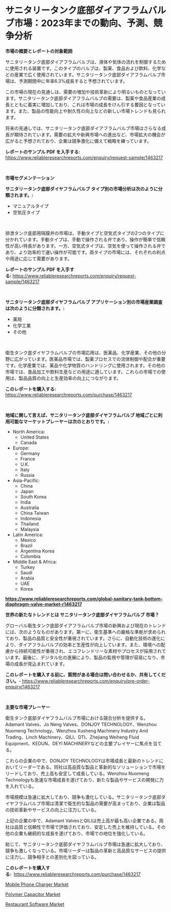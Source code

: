<p><h1>サニタリータンク底部ダイアフラムバルブ市場：2023年までの動向、予測、競争分析</h1></p><p><strong>市場の概要とレポートの対象範囲</strong></p>
<p><p>サニタリータンク底部ダイアフラムバルブは、液体や気体の流れを制御するために使用される装置です。このタイプのバルブは、製薬、食品および飲料、化学などの産業で広く使用されています。サニタリータンク底部ダイアフラムバルブ市場は、予測期間中に年率6.3%成長すると予想されています。</p><p>この市場の現在の見通しは、需要の増加や技術革新により明るいものとなっています。サニタリータンク底部ダイアフラムバルブの需要は、製薬や食品産業の成長とともに着実に増加しており、これは市場の成長をけん引する要因となっています。また、製品の性能向上や耐久性の向上などの新しい市場トレンドも見られます。</p><p>将来の見通しでは、サニタリータンク底部ダイアフラムバルブ市場はさらなる成長が期待されています。需要の拡大や新興市場への進出など、市場拡大の機会が広がると予想されており、企業は競争激化に備えて戦略を練っています。</p></p>
<p><strong>レポートのサンプル PDF を入手する:</strong> <a href="https://www.reliableresearchreports.com/enquiry/request-sample/1463217">https://www.reliableresearchreports.com/enquiry/request-sample/1463217</a></p>
<p>&nbsp;</p>
<p><strong>市場セグメンテーション</strong></p>
<p><strong>サニタリータンク底部ダイヤフラムバルブ タイプ別の市場分析は次のように分類されます。:</strong></p>
<p><ul><li>マニュアルタイプ</li><li>空気圧タイプ</li></ul></p>
<p>&nbsp;</p>
<p><p>排泄タンク底部用隔膜弁の市場は、手動タイプと空気式タイプの2つのタイプに分かれています。手動タイプは、手動で操作される弁であり、操作が簡単で信頼性が高い特長があります。一方、空気式タイプは、空気を使って操作される弁であり、より効率的で速い操作が可能です。両タイプの市場には、それぞれの利点や用途に応じて需要があります。</p></p>
<p><strong>レポートのサンプル PDF を入手する:</strong>&nbsp;<a href="https://www.reliableresearchreports.com/enquiry/request-sample/1463217">https://www.reliableresearchreports.com/enquiry/request-sample/1463217</a></p>
<p>&nbsp;</p>
<p><strong> サニタリータンク底部ダイヤフラムバルブ アプリケーション別の市場産業調査は次のように分類されます。:</strong></p>
<p><ul><li>薬局</li><li>化学工業</li><li>その他</li></ul></p>
<p>&nbsp;</p>
<p><p>衛生タンク底ダイヤフラムバルブの市場応用は、医薬品、化学産業、その他の分野に広がっています。医薬品市場では、製薬プロセスでの流体制御や配合が重要です。化学産業では、薬品や化学物質のハンドリングに使用されます。その他の市場では、食品加工や飲料生産などの用途に適しています。これらの市場での使用は、製品品質の向上と生産効率の向上につながります。</p></p>
<p><strong>このレポートを購入する:</strong>&nbsp; <a href="https://www.reliableresearchreports.com/purchase/1463217">https://www.reliableresearchreports.com/purchase/1463217</a></p>
<p>&nbsp;</p>
<p><strong>地域に関して言えば、サニタリータンク底部ダイヤフラムバルブ 地域ごとに利用可能なマーケットプレーヤーは次のとおりです。:</strong></p>
<p><ul>
    <li>
        North America:
        <ul>
            <li>United States</li>
            <li>Canada</li>
        </ul>
    </li>
    <li>
        Europe:
        <ul>
            <li>Germany</li>
            <li>France</li>
            <li>U.K.</li>
            <li>Italy</li>
            <li>Russia</li>
        </ul>
    </li>
    <li>
        Asia-Pacific:
        <ul>
            <li>China</li>
            <li>Japan</li>
            <li>South Korea</li>
            <li>India</li>
            <li>Australia</li>
            <li>China Taiwan</li>
            <li>Indonesia</li>
            <li>Thailand</li>
            <li>Malaysia</li>
        </ul>
    </li>
    <li>
        Latin America:
        <ul>
            <li>Mexico</li>
            <li>Brazil</li>
            <li>Argentina Korea</li>
            <li>Colombia</li>
        </ul>
    </li>
    <li>
        Middle East & Africa:
        <ul>
            <li>Turkey</li>
            <li>Saudi</li>
            <li>Arabia</li>
            <li>UAE</li>
            <li>Korea</li>
        </ul>
    </li>
    </ul></p>
<p><strong><a href="https://www.reliableresearchreports.com/global-sanitary-tank-bottom-diaphragm-valve-market-r1463217">https://www.reliableresearchreports.com/global-sanitary-tank-bottom-diaphragm-valve-market-r1463217</a></strong>&nbsp;</p>
<p><strong>世界の新たなトレンドとは サニタリータンク底部ダイヤフラムバルブ 市場？</strong></p>
<p><p>グローバル衛生タンク底部ダイアフラムバルブ市場の新興および現在のトレンドには、次のようなものがあります。第一に、衛生基準への厳格な準拠が求められており、製品の品質と安全性が重視されています。さらに、自動化技術の進化により、ダイアフラムバルブの効率と生産性が向上しています。また、環境への配慮から持続可能性が重視され、エコフレンドリーな素材やプロセスが採用されています。最後に、デジタル化の進展により、製品の監視や管理が容易になり、市場の成長が見込まれています。</p></p>
<p><strong>このレポートを購入する前に、質問がある場合は問い合わせるか、共有してください。</strong>- <a href="https://www.reliableresearchreports.com/enquiry/pre-order-enquiry/1463217">https://www.reliableresearchreports.com/enquiry/pre-order-enquiry/1463217</a></p>
<p>&nbsp;</p>
<p><strong>主要な市場プレーヤー</strong></p>
<p><p>衛生タンク底部ダイヤフラムバルブ市場における競合分析を提供する。Adamant Valves、Jo Neng Valves、DONJOY TECHNOLOGY、Wenzhou Nuomeng Technology、Wenzhou Xusheng Machinery Industry And Trading、Linch Machinery、QILI、DTI、Zhejiang Weiheng Fluid Equipment、KEDUN、DEYI MACHINERYなどの主要プレイヤーに焦点を当てる。</p><p>これらの企業の中で、DONJOY TECHNOLOGYは市場成長と最新のトレンドにおいてリーダーである。同社は高品質な製品と革新的なソリューションで市場をリードしており、売上高も安定して成長している。Wenzhou Nuomeng Technologyも急速な市場成長を遂げており、新たな製品やサービスの開発に力を入れている。</p><p>市場規模は急速に拡大しており、競争も激化している。サニタリータンク底部ダイヤフラムバルブ市場は清潔で衛生的な製品の需要が高まっており、企業は製品の技術革新やサービスの向上に注力している。</p><p>上記の企業の中で、Adamant ValvesとQILIは売上高が最も高い企業である。両社は品質と信頼性で市場で評価されており、安定した売上を維持している。その他の企業も継続的な成長を遂げており、市場での地位を強化している。</p><p>総じて、サニタリータンク底部ダイヤフラムバルブ市場は急速に拡大しており、競争も激しくなっている。市場リーダーは製品の革新と高品質なサービスの提供に注力し、競争相手との差別化を図っている。</p></p>
<p><strong>このレポートを購入する:</strong>&nbsp;&nbsp;<a href="https://www.reliableresearchreports.com/purchase/1463217">https://www.reliableresearchreports.com/purchase/1463217</a></p>
<p><p><a href="https://www.linkedin.com/pulse/mobile-phone-chargernbspmarket-focuses-market-share-size-s0tue?trackingId=m161N32Th%2BnGb1Pt2mKrJw%3D%3D">Mobile Phone Charger Market</a></p><p><a href="https://www.linkedin.com/pulse/polymer-capacitor-market-size-outlook-forecast-2024-aigjc?trackingId=QF1EuDmVuJj%2B4PEbQ0g56g%3D%3D">Polymer Capacitor Market</a></p><p><a href="https://www.linkedin.com/pulse/restaurant-software-market-report-reveals-latest-trends-growth-3ar2c?trackingId=WhvdIZA3F2ZGgvG9y0enhA%3D%3D">Restaurant Software Market</a></p></p>